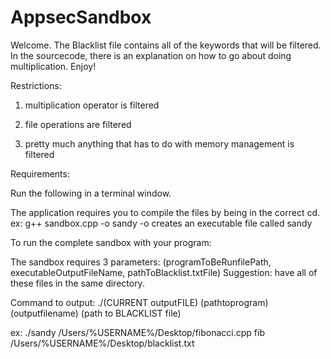 AppsecSandbox
=============
Welcome.
The Blacklist file contains all of the keywords that will be filtered.
In the sourcecode, there is an explanation on how to go about doing multiplication.
Enjoy!


Restrictions:

1.  multiplication operator is filtered


2. file operations are filtered


3. pretty much anything that has to do with memory management is filtered

Requirements:

Run the following in a terminal window.

The application requires you to compile the files by being in the correct cd.
  ex: g++ sandbox.cpp -o sandy
  -o  creates an executable file called sandy
  
To run the complete sandbox with your program:


The sandbox requires 3 parameters: (programToBeRunfilePath, executableOutputFileName, pathToBlacklist.txtFile)
Suggestion: have all of these files in the same directory.


Command to output: ./(CURRENT outputFILE) (pathtoprogram) (outputfilename) (path to BLACKLIST file)

ex: ./sandy /Users/%USERNAME%/Desktop/fibonacci.cpp fib /Users/%USERNAME%/Desktop/blacklist.txt

